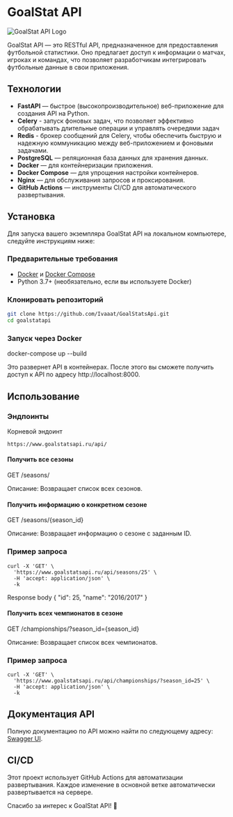 # GoalStat API

![GoalStat API Logo](https://example.com/logo.png) <!-- Замените на реальную ссылку на изображение логотипа вашего проекта -->

GoalStat API — это RESTful API, предназначенное для предоставления футбольной статистики. Оно предлагает доступ к информации о матчах, игроках и командах, что позволяет разработчикам интегрировать футбольные данные в свои приложения.

## Технологии

- **FastAPI** — быстрое (высокопроизводительное) веб-приложение для создания API на Python.
- **Celery** - запуск фоновых задач, что позволяет эффективно обрабатывать длительные операции и управлять очередями задач
- **Redis** - брокер сообщений для Celery, чтобы обеспечить быструю и надежную коммуникацию между веб-приложением и фоновыми задачами.
- **PostgreSQL** — реляционная база данных для хранения данных.
- **Docker** — для контейнеризации приложения.
- **Docker Compose** — для упрощения настройки контейнеров.
- **Nginx** — для обслуживания запросов и проксирования.
- **GitHub Actions** — инструменты CI/CD для автоматического развертывания.

## Установка

Для запуска вашего экземпляра GoalStat API на локальном компьютере, следуйте инструкциям ниже:

### Предварительные требования

- [Docker](https://www.docker.com/get-started) и [Docker Compose](https://docs.docker.com/compose/install/)
- Python 3.7+ (необязательно, если вы используете Docker)

### Клонировать репозиторий

```bash
git clone https://github.com/Ivaaat/GoalStatsApi.git
cd goalstatapi
```

### Запуск через Docker 
docker-compose up --build

Это развернет API в контейнерах. После этого вы сможете получить доступ к API по адресу http://localhost:8000.

## Использование

### Эндпоинты
Корневой эндоинт 
```
https://www.goalstatsapi.ru/api/ 
```

#### Получить все сезоны
GET /seasons/

Описание: Возвращает список всех сезонов.

#### Получить информацию о конкретном сезоне
GET /seasons/{season_id}

Описание: Возвращает информацию о сезоне с заданным ID.

### Пример запроса
  ```
  curl -X 'GET' \
    'https://www.goalstatsapi.ru/api/seasons/25' \
    -H 'accept: application/json' \
    -k
  ```
	
Response body
{
  "id": 25,
  "name": "2016/2017"
}

#### Получить всех чемпионатов в сезоне
GET /championships/?season_id={season_id}

Описание: Возвращает список всех чемпионатов.

### Пример запроса
  ```
  curl -X 'GET' \
    'https://www.goalstatsapi.ru/api/championships/?season_id=25' \
    -H 'accept: application/json' \
    -k
  ```

## Документация API

Полную документацию по API можно найти по следующему адресу: [Swagger UI](http://www.goalstatsapi.ru/docs).

## CI/CD

Этот проект использует GitHub Actions для автоматизации развертывания. Каждое изменение в основной ветке автоматически развертывается на сервере.


Спасибо за интерес к GoalStat API! 🚀
